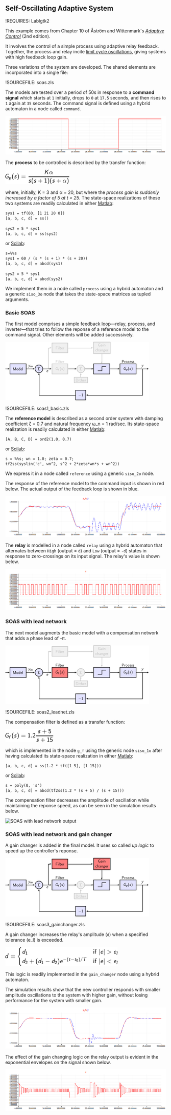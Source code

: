 ## Self-Oscillating Adaptive System ##

!REQUIRES: Lablgtk2

This example comes from Chapter 10 of Åström and Wittenmark's
[_Adaptive Control_](http://store.doverpublications.com/0486462781.html)
(2nd edition).

It involves the control of a simple process using adaptive relay feedback.
Together, the process and relay incite [limit cycle
oscillations](http://ocw.mit.edu/courses/mathematics/18-03-differential-equations-spring-2010/video-lectures/lecture-32-limit-cycles/),
giving systems with high feedback loop gain.

Three variations of the system are developed.
The shared elements are incorporated into a single file:

!SOURCEFILE: soas.zls

The models are tested over a period of 50s in response to a **command
signal** which starts at `1` initially, drops to `0` at `17.5` seconds, and
then rises to `1` again at `35` seconds.
The command signal is defined using a hybrid automaton in a node called
`command`.

![Command input](img/soas-command.png "Command input")

The **process** to be controlled is described by the transfer function:

![Process transfer function](img/soas-process.png "Process transfer function")

where, initially, K = 3 and α = 20, but where the _process gain is suddenly
increased by a factor of 5 at t = 25_.
The state-space realizations of these two systems are readily calculated in
either [Matlab](http://www.mathworks.com/products/matlab/):

```
sys1 = tf(60, [1 21 20 0])
[a, b, c, d] = ss()

sys2 = 5 * sys1
[a, b, c, d] = ss(sys2)
```

or [Scilab](https://www.scilab.org/):

```
s=%%s
sys1 = 60 / (s * (s + 1) * (s + 20))
[a, b, c, d] = abcd(sys1)

sys2 = 5 * sys1
[a, b, c, d] = abcd(sys2)
```

We implement them in a node called `process` using a hybrid automaton and a
generic `siso_3o` node that takes the state-space matrices as tupled
arguments.

### Basic SOAS ###

The first model comprises a simple feedback loop—relay, process, and
inverter—that tries to follow the reponse of a reference model to the
command signal.
Other elements will be added successively.

![Basic SOAS: model](img/soas-model1.png "Basic SOAS: model")

!SOURCEFILE: soas1_basic.zls

The **reference model** is described as a second order system with damping
coefficient ζ = 0.7 and natural frequency ω_n = 1 rad/sec.
Its state-space realization is readily calculated in either
[Matlab](http://www.mathworks.com/products/matlab/):

```
[A, B, C, D] = ord2(1.0, 0.7)
```

or [Scilab](https://www.scilab.org/):

```
s = %%s; wn = 1.0; zeta = 0.7;
tf2ss(syslin('c', wn^2, s^2 + 2*zeta*wn*s + wn^2))
```

We express it in a node called `reference` using a generic `siso_2o` node.

The response of the reference model to the command input is shown in red
below.
The actual output of the feedback loop is shown in blue.

![Basic SOAS: output](img/soas-output1.png "Basic SOAS: output")

The **relay** is modelled in a node called `relay` using a hybrid
automaton that alternates between `High` (output = `d`) and `Low` (output =
`-d`) states in response to zero-crossings on its input signal.
The relay's value is shown below.

![Basic SOAS: relay](img/soas-relay1.png "Basic SOAS: relay")

### SOAS with lead network ###

The next model augments the basic model with a compensation network that
adds a phase lead of -π.

![SOAS with lead network model](img/soas-model2.png "SOAS with lead network")

!SOURCEFILE: soas2_leadnet.zls

The compensation filter is defined as a transfer function:

![G_f(s) = 1.2(s + 5)/(s + 15)](img/soas-filter.png "Filter")

which is implemented in the node `g_f` using the generic node `siso_1o`
after having calculated its state-space realization in either
[Matlab](http://www.mathworks.com/products/matlab/):

```
[a, b, c, d] = ss(1.2 * tf([1 5], [1 15]))
```

or [Scilab](https://www.scilab.org/):

```
s = poly(0, 's')
[a, b, c, d] = abcd(tf2ss(1.2 * (s + 5) / (s + 15)))
```

The compensation filter decreases the amplitude of oscillation while
maintaining the reponse speed, as can be seen in the simulation results
below.

![SOAS with lead network output](img/soas-output2.png "SOAS with lead 
network: output")

### SOAS with lead network and gain changer ###

A gain changer is added in the final model.
It uses so called _up logic_ to speed up the controller's reponse.

![SOAS with lead network and gain changer model](img/soas-model3.png "SOAS with lead network and gain changer: model")

!SOURCEFILE: soas3_gainchanger.zls

A gain changer increases the relay's amplitude (`d`) when a specified
tolerance (e_l) is exceeded.

![d = if |e| > e_l then d_1 else d_2 + (d_1 - d_2)e^(-(t - t_0)/T)](img/soas-gainchanger.png "Gain changer")

This logic is readily implemented in the `gain_changer` node using a hybrid
automaton.

The simulation results show that the new controller responds with smaller
amplitude oscillations to the system with higher gain, without losing
performance for the system with smaller gain.

![SOAS with lead network and gain changer output](img/soas-output3.png "SOAS with lead network and gain changer: output")

The effect of the gain changing logic on the relay output is evident in the
exponential envelopes on the signal shown below.

![SOAS with lead network and gain changer relay](img/soas-relay3.png "SOAS with lead network and gain changer: relay")

